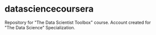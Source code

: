 datasciencecoursera
===================

Repository for "The Data Scientist Toolbox" course.  Account created for "The Data Science" Specialization.
